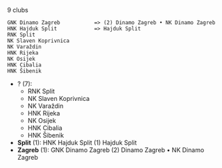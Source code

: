 9 clubs

```
GNK Dinamo Zagreb           => (2) Dinamo Zagreb • NK Dinamo Zagreb
HNK Hajduk Split            => Hajduk Split
RNK Split                   
NK Slaven Koprivnica        
NK Varaždin                 
HNK Rijeka                  
NK Osijek                   
HNK Cibalia                 
HNK Šibenik                 
```



- ? (7): 
  - RNK Split 
  - NK Slaven Koprivnica 
  - NK Varaždin 
  - HNK Rijeka 
  - NK Osijek 
  - HNK Cibalia 
  - HNK Šibenik 
- **Split** (1): HNK Hajduk Split  (1) Hajduk Split
- **Zagreb** (1): GNK Dinamo Zagreb  (2) Dinamo Zagreb • NK Dinamo Zagreb



